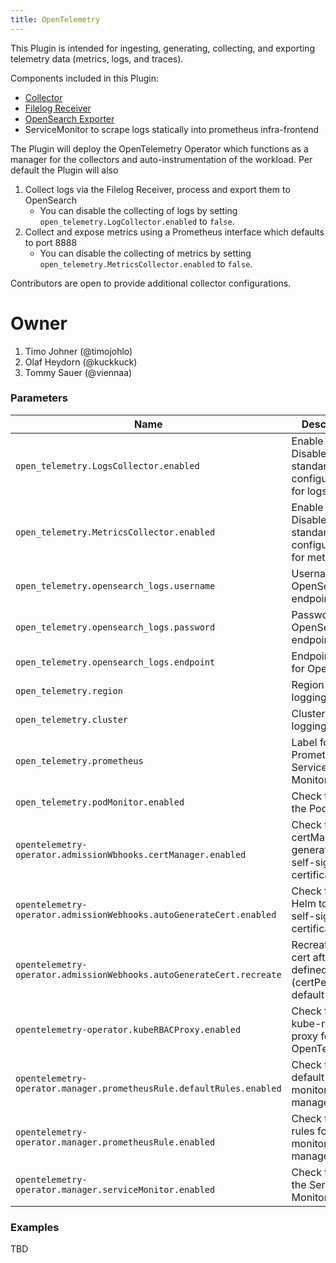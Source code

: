 ```yaml
---
title: OpenTelemetry
---
```


This Plugin is intended for ingesting, generating, collecting, and exporting telemetry data (metrics, logs, and traces). 

Components included in this Plugin:

- [Collector](https://github.com/open-telemetry/opentelemetry-collector)
- [Filelog Receiver](https://github.com/open-telemetry/opentelemetry-collector-contrib/tree/main/receiver/filelogreceiver)
- [OpenSearch Exporter](https://github.com/open-telemetry/opentelemetry-collector-contrib/tree/main/exporter/opensearchexporter)
- ServiceMonitor to scrape logs statically into prometheus infra-frontend

The Plugin will deploy the OpenTelemetry Operator which functions as a manager for the collectors and auto-instrumentation of the workload. Per default the Plugin will also 
1. Collect logs via the Filelog Receiver, process and export them to OpenSearch
    - You can disable the collecting of logs by setting `open_telemetry.LogCollector.enabled` to `false`. 
2. Collect and expose metrics using a Prometheus interface which defaults to port 8888
    - You can disable the collecting of metrics by setting `open_telemetry.MetricsCollector.enabled` to `false`. 

Contributors are open to provide additional collector configurations. 

# Owner

1. Timo Johner (@timojohlo) 
2. Olaf Heydorn (@kuckkuck) 
3. Tommy Sauer (@viennaa) 

### Parameters
| Name         | Description          | Type           | required           |
| ------------ | -------------------- |---------------- | ------------------ | 
`open_telemetry.LogsCollector.enabled`    | Enable or Disable the standard configuration for logs | bool | `false`
`open_telemetry.MetricsCollector.enabled` | Enable or Disable the standard configuration for metrics | bool | `false`
`open_telemetry.opensearch_logs.username` | Username for OpenSearch endpoint | secret | `false` |
`open_telemetry.opensearch_logs.password` | Password for OpenSearch endpoint | secret | `false` | 
`open_telemetry.opensearch_logs.endpoint` | Endpoint URL for OpenSearch      | secret | `false` | 
`open_telemetry.region`                   | Region label for logging         | string | `false` |
`open_telemetry.cluster`                  | Cluster label for logging        | string | `false` |
`open_telemetry.prometheus`               | Label for Prometheus Service Monitoring | string | `false` | 
`open_telemetry.podMonitor.enabled`       | Check to enable the Pod Monitor | bool | `false` | 
`opentelemetry-operator.admissionWbhooks.certManager.enabled` | Check to use certManager for generating self-signed certificates | bool | `false` | 
`opentelemetry-operator.admissionWebhooks.autoGenerateCert.enabled` | Check to use Helm to create self-signed certificates | bool | `false` | 
`opentelemetry-operator.admissionWebhooks.autoGenerateCert.recreate` | Recreate the cert after a defined period (certPeriodDays default is 365) | bool | `false` | 
`opentelemetry-operator.kubeRBACProxy.enabled` | Check to enable kube-rbac-proxy for OpenTelemetry | bool | `false` | 
`opentelemetry-operator.manager.prometheusRule.defaultRules.enabled` | Check to enable default rules for monitoring the manager | bool | `false` | 
`opentelemetry-operator.manager.prometheusRule.enabled` | Check to enable rules for monitoring the manager | bool | `false` | 
`opentelemetry-operator.manager.serviceMonitor.enabled` | Check to enable the Service Monitor | bool | `false` | 

### Examples

TBD